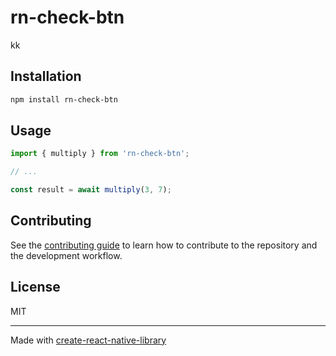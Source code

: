# rn-check-btn

kk

## Installation

```sh
npm install rn-check-btn
```

## Usage

```js
import { multiply } from 'rn-check-btn';

// ...

const result = await multiply(3, 7);
```

## Contributing

See the [contributing guide](CONTRIBUTING.md) to learn how to contribute to the repository and the development workflow.

## License

MIT

---

Made with [create-react-native-library](https://github.com/callstack/react-native-builder-bob)